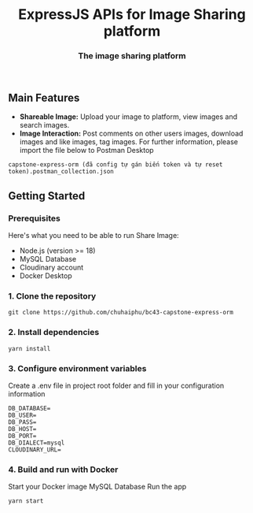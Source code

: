 <div align="center">
  <h1 align="center">ExpressJS APIs for Image Sharing platform</h1>
  <h3>The image sharing platform</h3>

</div>

<br/>

## Main Features

- **Shareable Image:** Upload your image to platform, view images and search images.
- **Image Interaction:** Post comments on other users images, download images and like images, tag images.
For further information, please import the file below to Postman Desktop
```shell
capstone-express-orm (đã config tự gán biến token và tự reset token).postman_collection.json
```


## Getting Started

### Prerequisites

Here's what you need to be able to run Share Image:
- Node.js (version >= 18)
- MySQL Database
- Cloudinary account
- Docker Desktop

### 1. Clone the repository

```shell
git clone https://github.com/chuhaiphu/bc43-capstone-express-orm
```

### 2. Install dependencies

```shell
yarn install
```

### 3. Configure environment variables
Create a .env file in project root folder and fill in your configuration information
```shell
DB_DATABASE=
DB_USER=
DB_PASS=
DB_HOST=
DB_PORT=
DB_DIALECT=mysql
CLOUDINARY_URL=

```

### 4. Build and run with Docker
Start your Docker image MySQL Database
Run the app
```shell
yarn start
```
